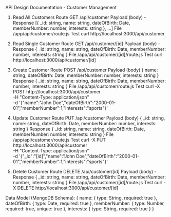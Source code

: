 API Design Documentation - Customer Management

1. Read All Customers
Route           GET /api/customer
Payload (body)  -
Response        [{ 
                    _id: string,
                    name: string,
                    dateOfBirth: Date,
                    memberNumber: number,
                    interests: string 
                }, ...]
File            /app/api/customer/route.js
Test            curl http://localhost:3000/api/customer

2. Read Single Customer
Route           GET /api/customer/[id]
Payload (body)  -
Response        { 
                    _id: string,
                    name: string,
                    dateOfBirth: Date,
                    memberNumber: number,
                    interests: string 
                }
File            /app/api/customer/[id]/route.js
Test            curl http://localhost:3000/api/customer/[id]

3. Create Customer
Route           POST /api/customer
Payload (body)  {
                    name: string,
                    dateOfBirth: Date,
                    memberNumber: number,
                    interests: string
                }
Response        {
                    _id: string,
                    name: string,
                    dateOfBirth: Date,
                    memberNumber: number,
                    interests: string
                }
File            /app/api/customer/route.js
Test            curl -X POST http://localhost:3000/api/customer \
                -H "Content-Type: application/json" \
                -d '{"name":"John Doe","dateOfBirth":"2000-01-01","memberNumber":1,"interests":"sports"}'

4. Update Customer
Route           PUT /api/customer
Payload (body)  {
                    _id: string,
                    name: string,
                    dateOfBirth: Date,
                    memberNumber: number,
                    interests: string
                }
Response        {
                    _id: string,
                    name: string,
                    dateOfBirth: Date,
                    memberNumber: number,
                    interests: string
                }
File            /app/api/customer/route.js
Test            curl -X PUT http://localhost:3000/api/customer \
                -H "Content-Type: application/json" \
                -d '{"_id":"[id]","name":"John Doe","dateOfBirth":"2000-01-01","memberNumber":1,"interests":"sports"}'

5. Delete Customer
Route           DELETE /api/customer/[id]
Payload (body)  -
Response        {
                    _id: string,
                    name: string,
                    dateOfBirth: Date,
                    memberNumber: number,
                    interests: string
                }
File            /app/api/customer/[id]/route.js
Test            curl -X DELETE http://localhost:3000/api/customer/[id]

Data Model (MongoDB Schema):
{
    name: {
        type: String,
        required: true
    },
    dateOfBirth: {
        type: Date,
        required: true
    },
    memberNumber: {
        type: Number,
        required: true,
        unique: true
    },
    interests: {
        type: String,
        required: true
    }
}